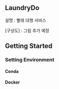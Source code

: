 ## LaundryDo
설명 : 빨래 대행 서비스  

[구상도] : 그림 추가 예정
## Getting Started

### Setting Environment
#### Conda
#### Docker